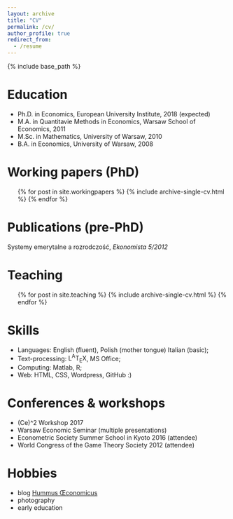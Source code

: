 ```yaml
---
layout: archive
title: "CV"
permalink: /cv/
author_profile: true
redirect_from:
  - /resume
---
```


{% include base_path %}

Education
======
* Ph.D. in Economics, European University Institute, 2018 (expected)
* M.A. in Quantitavie Methods in Economics, Warsaw School of Economics, 2011
* M.Sc. in Mathematics, University of Warsaw, 2010
* B.A. in Economics, University of Warsaw, 2008


Working papers (PhD)
======
  <ul>{% for post in site.workingpapers %}
    {% include archive-single-cv.html %}
  {% endfor %}</ul>
  
Publications (pre-PhD)
======
Systemy emerytalne a rozrodczość, _Ekonomista 5/2012_
  
Teaching
======
  <ul>{% for post in site.teaching %}
    {% include archive-single-cv.html %}
  {% endfor %}</ul>
  
Skills
======
* Languages: English (fluent), Polish (mother tongue) Italian (basic);
* Text-processing: <it>L<sup>A</sup>T<sub>E</sub>X</it>, MS Office;
* Computing: Matlab, R;
* Web: HTML, CSS, Wordpress, GitHub :)

  
Conferences & workshops
======
* (Ce)^2 Workshop 2017
* Warsaw Economic Seminar (multiple presentations)
* Econometric Society Summer School in Kyoto 2016 (attendee)
* World Congress of the Game Theory Society 2012 (attendee)
  
Hobbies
======
* blog [Hummus Œconomicus](http://hummuseconomicus.pl)
* photography
* early education